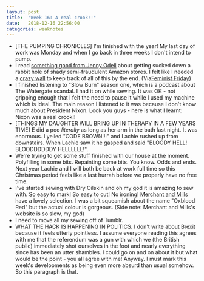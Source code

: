 ```yaml
---
layout: post
title:  "Week 16: A real crook!!"
date:   2018-12-16 22:56:00
categories: weaknotes
---
```


* [THE PUMPING CHRONICLES] I'm finished with the year! My last day of work was Monday and when I go back in three weeks I don't intend to pump.
* I read [something good from Jenny Odell](https://www.nytimes.com/interactive/2018/11/27/style/what-is-inside-this-internet-rabbit-hole.html) about getting sucked down a rabbit hole of shady semi-fraudulent Amazon stores. I felt like I needed a [crazy wall](https://crazywalls.tumblr.com/) to keep track of all of this by the end. (Via[Feminist Friday](https://tinyletter.com/feministfriday))
* I finished listening to "Slow Burn" season one, which is a podcast about The Watergate scandal. I had it on while sewing. It was OK - not gripping enough that I felt the need to pause it while I used my machine which is ideal. The main reason I listened to it was because I don't know much about President Nixon. Look you guys - here is what I learnt: Nixon was a real crook!!
* [THINGS MY DAUGHTER WILL BRING UP IN THERAPY IN A FEW YEARS TIME] E did a poo _literally_ as long as her arm in the bath last night. It was enormous. I yelled "CODE BROWN!!!" and Lachie rushed up from downstairs. When Lachie saw it he gasped and said "BLOODY HELL! BLOODDDDDDY HELLLLLL!".
* We're trying to get some stuff finished with our house at the moment. Polyfilling in some bits. Repainting some bits. You know. Odds and ends. Next year Lachie and I will both be back at work full time so this Christmas period feels like a last hurrah before we properly have no free time.
* I've started sewing with Dry Oilskin and oh my god it is amazing to sew with. So easy to mark! So easy to cut! No ironing! [Merchant and Mills](https://merchantandmills.com/product-category/cloth/utility/) have a lovely selection. I was a bit squeamish about the name "Oxblood Red" but the actual colour is gorgeous. (Side note: Merchant and Mills's website is so slow, my god)
* I need to move all my sewing off of Tumblr.
* WHAT THE HACK IS HAPPENING IN POLITICS. I don't write about Brexit because it feels utterly pointless. I assume everyone reading this agrees with me that the referendum was a gun with which we (the British public) immediately shot ourselves in the foot and nearly everything since has been an utter shambles. I could go on and on about it but what would be the point - you all agree with me! Anyway. I must mark this week's developments as being even more absurd than usual somehow. So this paragraph is that.
